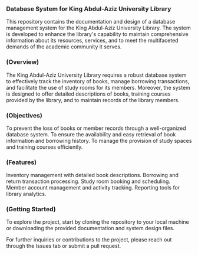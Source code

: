 ### Database System for King Abdul-Aziz University Library
This repository contains the documentation and design of a database management system for the King Abdul-Aziz University Library. The system is developed to enhance the library's capability to maintain comprehensive information about its resources, services, and to meet the multifaceted demands of the academic community it serves.

### (Overview)
The King Abdul-Aziz University Library requires a robust database system to effectively track the inventory of books, manage borrowing transactions, and facilitate the use of study rooms for its members. Moreover, the system is designed to offer detailed descriptions of books, training courses provided by the library, and to maintain records of the library members.

### (Objectives)
To prevent the loss of books or member records through a well-organized database system.
To ensure the availability and easy retrieval of book information and borrowing history.
To manage the provision of study spaces and training courses efficiently.

### (Features)
Inventory management with detailed book descriptions.
Borrowing and return transaction processing.
Study room booking and scheduling.
Member account management and activity tracking.
Reporting tools for library analytics.

### (Getting Started)
To explore the project, start by cloning the repository to your local machine or downloading the provided documentation and system design files.

For further inquiries or contributions to the project, please reach out through the Issues tab or submit a pull request.

